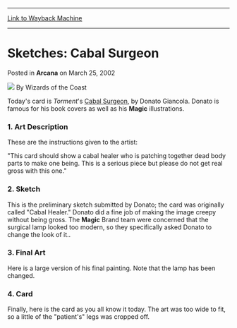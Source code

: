
---
[Link to Wayback Machine](https://web.archive.org/web/20220704005300/https://magic.wizards.com/en/articles/archive/arcana/sketches-cabal-surgeon-2002-03-25)

[_metadata_:author]:- "Wizards of the Coast"
[_metadata_:description]:- "Today's card is Torment's Cabal Surgeon, by Donato Giancola. Donato is famous for his book covers as well as his Magic illustrations.1. Art DescriptionThese are the instructions given to the artist:`This card should show a cabal healer who is patching together dead body parts to make one being. This is a serious piece but please do not get real gross with this one.`2."
[_metadata_:generator]:- "Drupal 7 (http://drupal.org)"
[_metadata_:node]:- "606946"
[_metadata_:publish_date]:- "2002-03-25"
[_metadata_:source]:- "div-main-content"
[_metadata_:title]:- "Sketches: Cabal Surgeon"
[_metadata_:wayback_capture_timestamp]:- "2022-07-04 00:53:00"
[_metadata_:wayback_raw_url]:- "https://web.archive.org/web/20220704005300id_/https://magic.wizards.com/en/articles/archive/arcana/sketches-cabal-surgeon-2002-03-25"
[_metadata_:wayback_url]:- "https://magic.wizards.com/en/articles/archive/arcana/sketches-cabal-surgeon-2002-03-25"
---


Sketches: Cabal Surgeon
=======================



 Posted in **Arcana**
 on March 25, 2002 






![](https://media.magic.wizards.com/styles/auth_small/public/images/person/wizards_author.jpg)
By Wizards of the Coast











Today's card is *Torment*'s [Cabal Surgeon](https://gatherer.wizards.com/Pages/Card/Details.aspx?name=Cabal+Surgeon), by Donato Giancola. Donato is famous for his book covers as well as his **Magic** illustrations.

### 1. Art Description

These are the instructions given to the artist:

"This card should show a cabal healer who is patching together dead body parts to make one being. This is a serious piece but please do not get real gross with this one."

### 2. Sketch

This is the preliminary sketch submitted by Donato; the card was originally called "Cabal Healer." Donato did a fine job of making the image creepy without being gross. The **Magic** Brand team were concerned that the surgical lamp looked too modern, so they specifically asked Donato to change the look of it..

### 3. Final Art

Here is a large version of his final painting. Note that the lamp has been changed.

### 4. Card

Finally, here is the card as you all know it today. The art was too wide to fit, so a little of the "patient's" legs was cropped off.







